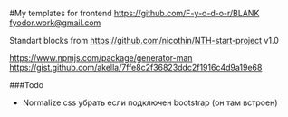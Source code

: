 #My templates for frontend
https://github.com/F-y-o-d-o-r/BLANK  
fyodor.work@gmail.com

Standart blocks from https://github.com/nicothin/NTH-start-project
v1.0


https://www.npmjs.com/package/generator-man
https://gist.github.com/akella/7ffe8c2f36823ddc2f1916c4d9a19e68



###Todo
* Normalize.css убрать если подключен bootstrap (он там встроен)